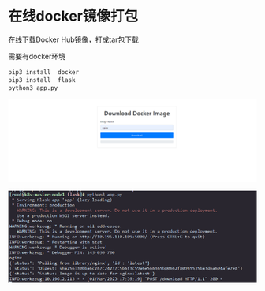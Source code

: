 # 在线docker镜像打包

在线下载Docker Hub镜像，打成tar包下载

需要有docker环境

```
pip3 install  docker  
pip3 install  flask
python3 app.py
```

![](./QQ截图20230301172620.png)


![](./QQ截图20230301172555.png)
